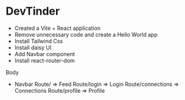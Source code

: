# DevTinder

- Created a Vite + React application
- Remove unnecessary code and create a Hello World app
- Install Tailwind Css
- Install daisy UI
- Add Navbar component
- Install react-router-dom





Body 
   - Navbar
   Route/  => Feed
   Route/login => Login
   Route/connections => Connections
   Route/profile => Profile